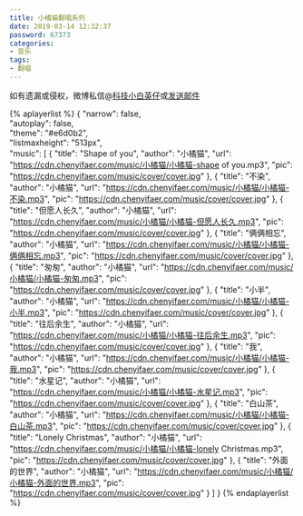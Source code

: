 ```yaml
---
title: 小橘猫翻唱系列
date: 2019-03-14 12:32:37
password: 67373
categories:
- 音乐
tags:
- 翻唱
---
```


如有遗漏或侵权，微博私信@<a href="https://weibo.com/kjxbyz" target="_blank">科技小白英仔</a>或<a href="mailto:me@chenyifaer.com" target="_blank">发送邮件</a>

{% aplayerlist %}
{
    "narrow": false,                          
    "autoplay": false,                         
    "theme": "#e6d0b2",	  
    "listmaxheight": "513px",                    
    "music": [
        {
            "title": "Shape of you",
            "author": "小橘猫",
            "url": "https://cdn.chenyifaer.com/music/小橘猫/小橘猫-shape of you.mp3",
            "pic": "https://cdn.chenyifaer.com/music/cover/cover.jpg"
        },
        {
            "title": "不染",
            "author": "小橘猫",
            "url": "https://cdn.chenyifaer.com/music/小橘猫/小橘猫-不染.mp3",
            "pic": "https://cdn.chenyifaer.com/music/cover/cover.jpg"
        },
        {
            "title": "但愿人长久",
            "author": "小橘猫",
            "url": "https://cdn.chenyifaer.com/music/小橘猫/小橘猫-但愿人长久.mp3",
            "pic": "https://cdn.chenyifaer.com/music/cover/cover.jpg"
        },
        {
            "title": "俩俩相忘",
            "author": "小橘猫",
            "url": "https://cdn.chenyifaer.com/music/小橘猫/小橘猫-俩俩相忘.mp3",
            "pic": "https://cdn.chenyifaer.com/music/cover/cover.jpg"
        },
        {
            "title": "匆匆",
            "author": "小橘猫",
            "url": "https://cdn.chenyifaer.com/music/小橘猫/小橘猫-匆匆.mp3",
            "pic": "https://cdn.chenyifaer.com/music/cover/cover.jpg"
        },
        {
            "title": "小半",
            "author": "小橘猫",
            "url": "https://cdn.chenyifaer.com/music/小橘猫/小橘猫-小半.mp3",
            "pic": "https://cdn.chenyifaer.com/music/cover/cover.jpg"
        },
        {
            "title": "往后余生",
            "author": "小橘猫",
            "url": "https://cdn.chenyifaer.com/music/小橘猫/小橘猫-往后余生.mp3",
            "pic": "https://cdn.chenyifaer.com/music/cover/cover.jpg"
        },
        {
            "title": "我",
            "author": "小橘猫",
            "url": "https://cdn.chenyifaer.com/music/小橘猫/小橘猫-我.mp3",
            "pic": "https://cdn.chenyifaer.com/music/cover/cover.jpg"
        },
        {
            "title": "水星记",
            "author": "小橘猫",
            "url": "https://cdn.chenyifaer.com/music/小橘猫/小橘猫-水星记.mp3",
            "pic": "https://cdn.chenyifaer.com/music/cover/cover.jpg"
        },
        {
            "title": "白山茶",
            "author": "小橘猫",
            "url": "https://cdn.chenyifaer.com/music/小橘猫/小橘猫-白山茶.mp3",
            "pic": "https://cdn.chenyifaer.com/music/cover/cover.jpg"
        },
        {
            "title": "Lonely Christmas",
            "author": "小橘猫",
            "url": "https://cdn.chenyifaer.com/music/小橘猫/小橘猫-lonely Christmas.mp3",
            "pic": "https://cdn.chenyifaer.com/music/cover/cover.jpg"
        },
        {
            "title": "外面的世界",
            "author": "小橘猫",
            "url": "https://cdn.chenyifaer.com/music/小橘猫/小橘猫-外面的世界.mp3",
            "pic": "https://cdn.chenyifaer.com/music/cover/cover.jpg"
        }
    ]
}
{% endaplayerlist %}

